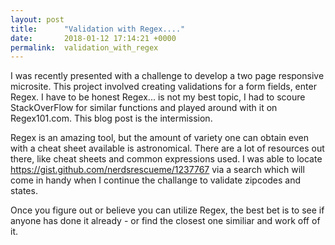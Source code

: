 ```yaml
---
layout: post
title:      "Validation with Regex...."
date:       2018-01-12 17:14:21 +0000
permalink:  validation_with_regex
---
```



I was recently presented with a challenge to develop a two page responsive microsite. This project involved creating validations for a form fields, enter Regex. I have to be honest Regex... is not my best topic, I had to scoure StackOverFlow for similar functions and played around with it on Regex101.com. This blog post is the intermission. 

Regex is an amazing tool, but the amount of variety one can obtain even with a cheat sheet available is astronomical. There are a lot of resources out there, like cheat sheets and common expressions used. I was able to locate https://gist.github.com/nerdsrescueme/1237767 via a search which will come in handy when I continue the challange to validate zipcodes and states. 

Once you figure out or believe you can utilize Regex, the best bet is to see if anyone has done it already - or find the closest one similiar and work off of it. 
